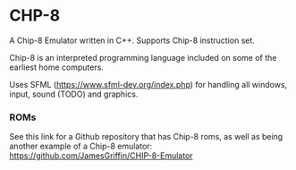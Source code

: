 # CHP-8
A Chip-8 Emulator written in C++. Supports Chip-8 instruction set.

Chip-8 is an interpreted programming language included on some of the earliest home computers.

Uses SFML (https://www.sfml-dev.org/index.php) for handling all windows, input, sound (TODO) and graphics.

### ROMs
See this link for a Github repository that has Chip-8 roms, as well as being another example of a Chip-8 emulator: https://github.com/JamesGriffin/CHIP-8-Emulator